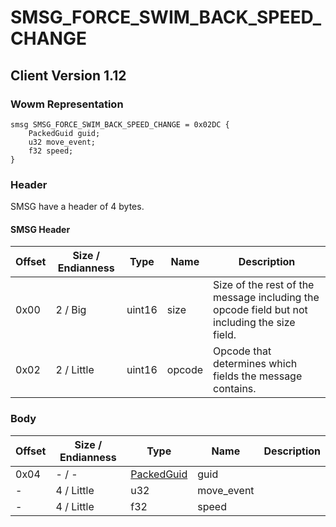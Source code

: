 # SMSG_FORCE_SWIM_BACK_SPEED_CHANGE
## Client Version 1.12

### Wowm Representation
```rust,ignore
smsg SMSG_FORCE_SWIM_BACK_SPEED_CHANGE = 0x02DC {
    PackedGuid guid;
    u32 move_event;
    f32 speed;
}
```
### Header
SMSG have a header of 4 bytes.

#### SMSG Header
| Offset | Size / Endianness | Type   | Name   | Description |
| ------ | ----------------- | ------ | ------ | ----------- |
| 0x00   | 2 / Big           | uint16 | size   | Size of the rest of the message including the opcode field but not including the size field.|
| 0x02   | 2 / Little        | uint16 | opcode | Opcode that determines which fields the message contains.|
### Body
| Offset | Size / Endianness | Type | Name | Description |
| ------ | ----------------- | ---- | ---- | ----------- |
| 0x04 | - / - | [PackedGuid](../spec/packed-guid.md) | guid |  |
| - | 4 / Little | u32 | move_event |  |
| - | 4 / Little | f32 | speed |  |
